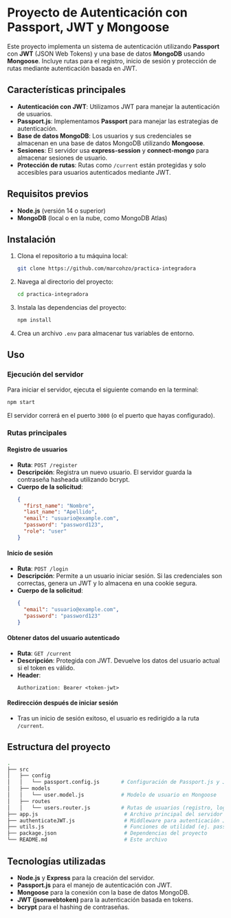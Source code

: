 # Proyecto de Autenticación con Passport, JWT y Mongoose

Este proyecto implementa un sistema de autenticación utilizando **Passport** con **JWT** (JSON Web Tokens) y una base de datos **MongoDB** usando **Mongoose**. Incluye rutas para el registro, inicio de sesión y protección de rutas mediante autenticación basada en JWT.

## Características principales

- **Autenticación con JWT**: Utilizamos JWT para manejar la autenticación de usuarios.
- **Passport.js**: Implementamos **Passport** para manejar las estrategias de autenticación.
- **Base de datos MongoDB**: Los usuarios y sus credenciales se almacenan en una base de datos MongoDB utilizando **Mongoose**.
- **Sesiones**: El servidor usa **express-session** y **connect-mongo** para almacenar sesiones de usuario.
- **Protección de rutas**: Rutas como `/current` están protegidas y solo accesibles para usuarios autenticados mediante JWT.

## Requisitos previos

- **Node.js** (versión 14 o superior)
- **MongoDB** (local o en la nube, como MongoDB Atlas)

## Instalación

1. Clona el repositorio a tu máquina local:
   ```bash
   git clone https://github.com/marcohzo/practica-integradora
   ```
   
2. Navega al directorio del proyecto:
   ```bash
   cd practica-integradora
   ```

3. Instala las dependencias del proyecto:
   ```bash
   npm install
   ```

4. Crea un archivo `.env` para almacenar tus variables de entorno.

## Uso

### Ejecución del servidor

Para iniciar el servidor, ejecuta el siguiente comando en la terminal:

```bash
npm start
```

El servidor correrá en el puerto `3000` (o el puerto que hayas configurado).

### Rutas principales

#### Registro de usuarios

- **Ruta**: `POST /register`
- **Descripción**: Registra un nuevo usuario. El servidor guarda la contraseña hasheada utilizando bcrypt.
- **Cuerpo de la solicitud**:
  ```json
  {
    "first_name": "Nombre",
    "last_name": "Apellido",
    "email": "usuario@example.com",
    "password": "password123",
    "role": "user"
  }
  ```

#### Inicio de sesión

- **Ruta**: `POST /login`
- **Descripción**: Permite a un usuario iniciar sesión. Si las credenciales son correctas, genera un JWT y lo almacena en una cookie segura.
- **Cuerpo de la solicitud**:
  ```json
  {
    "email": "usuario@example.com",
    "password": "password123"
  }
  ```

#### Obtener datos del usuario autenticado

- **Ruta**: `GET /current`
- **Descripción**: Protegida con JWT. Devuelve los datos del usuario actual si el token es válido.
- **Header**:
  ```http
  Authorization: Bearer <token-jwt>
  ```

#### Redirección después de iniciar sesión

- Tras un inicio de sesión exitoso, el usuario es redirigido a la ruta `/current`.

## Estructura del proyecto

```bash
.
├── src
│   ├── config
│   │   └── passport.config.js       # Configuración de Passport.js y JWT
│   ├── models
│   │   └── user.model.js            # Modelo de usuario en Mongoose
│   ├── routes
│   │   └── users.router.js          # Rutas de usuarios (registro, login)
├── app.js                            # Archivo principal del servidor
├── authenticateJWT.js                # Middleware para autenticación JWT
├── utils.js                          # Funciones de utilidad (ej. passportCall)
├── package.json                      # Dependencias del proyecto
└── README.md                         # Este archivo
```

## Tecnologías utilizadas

- **Node.js** y **Express** para la creación del servidor.
- **Passport.js** para el manejo de autenticación con JWT.
- **Mongoose** para la conexión con la base de datos MongoDB.
- **JWT (jsonwebtoken)** para la autenticación basada en tokens.
- **bcrypt** para el hashing de contraseñas.

